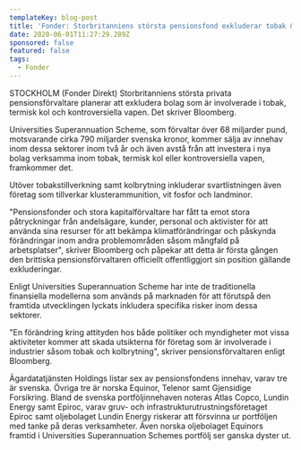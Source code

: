 ```yaml
---
templateKey: blog-post
title: 'Fonder: Storbritanniens största pensionsfond exkluderar tobak & kol'
date: 2020-06-01T11:27:29.289Z
sponsored: false
featured: false
tags:
  - Fonder
---
```

STOCKHOLM (Fonder Direkt) Storbritanniens största privata pensionsförvaltare planerar att exkludera bolag som är involverade i tobak, termisk kol och kontroversiella vapen. Det skriver Bloomberg.

Universities Superannuation Scheme, som förvaltar över 68 miljarder pund, motsvarande cirka 790 miljarder svenska kronor, kommer sälja av innehav inom dessa sektorer inom två år och även avstå från att investera i nya bolag verksamma inom tobak, termisk kol eller kontroversiella vapen, framkommer det.

Utöver tobakstillverkning samt kolbrytning inkluderar svartlistningen även företag som tillverkar klusterammunition, vit fosfor och landminor.

"Pensionsfonder och stora kapitalförvaltare har fått ta emot stora påtryckningar från andelsägare, kunder, personal och aktivister för att använda sina resurser för att bekämpa klimatförändringar och påskynda förändringar inom andra problemområden såsom mångfald på arbetsplatser", skriver Bloomberg och påpekar att detta är första gången den brittiska pensionsförvaltaren officiellt offentliggjort sin position gällande exkluderingar.

Enligt Universities Superannuation Scheme har inte de traditionella finansiella modellerna som används på marknaden för att förutspå den framtida utvecklingen lyckats inkludera specifika risker inom dessa sektorer.

"En förändring kring attityden hos både politiker och myndigheter mot vissa aktiviteter kommer att skada utsikterna för företag som är involverade i industrier såsom tobak och kolbrytning", skriver pensionsförvaltaren enligt Bloomberg.

Ägardatatjänsten Holdings listar sex av pensionsfondens innehav, varav tre är svenska. Övriga tre är norska Equinor, Telenor samt Gjensidige Forsikring. Bland de svenska portföljinnehaven noteras Atlas Copco, Lundin Energy samt Epiroc, varav gruv- och infrastrukturutrustningsföretaget Epiroc samt oljebolaget Lundin Energy riskerar att försvinna ur portföljen med tanke på deras verksamheter. Även norska oljebolaget Equinors framtid i Universities Superannuation Schemes portfölj ser ganska dyster ut.